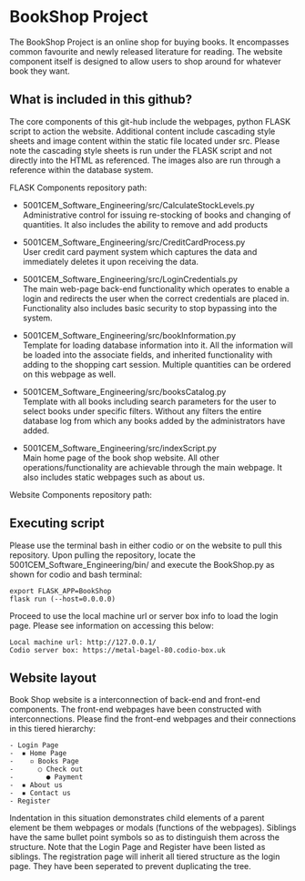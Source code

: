 # BookShop Project

The BookShop Project is an online shop for buying books. It encompasses common favourite and newly released literature for reading. The website component itself is designed to allow users to shop around for whatever book they want. 

## What is included in this github?

The core components of this git-hub include the webpages, python FLASK script to action the website. Additional content include cascading style sheets and image content within the static file located under src. Please note the cascading style sheets is run under the FLASK script and not directly into the HTML as referenced. The images also are run through a reference within the database system.

FLASK Components repository path:

- 5001CEM_Software_Engineering/src/CalculateStockLevels.py<br/>
Administrative control for issuing re-stocking of books and changing of quantities. It also includes the ability to remove and add products

- 5001CEM_Software_Engineering/src/CreditCardProcess.py<br/>
User credit card payment system which captures the data and immediately deletes it upon receiving the data.

- 5001CEM_Software_Engineering/src/LoginCredentials.py<br/>
The main web-page back-end functionality which operates to enable a login and redirects the user when the correct credentials are placed in. Functionality also includes basic security to stop bypassing into the system.

- 5001CEM_Software_Engineering/src/bookInformation.py<br/>
Template for loading database information into it. All the information will be loaded into the associate fields, and inherited functionality with adding to the shopping cart session. Multiple quantities can be ordered on this webpage as well.

- 5001CEM_Software_Engineering/src/booksCatalog.py<br/>
Template with all books including search parameters for the user to select books under specific filters. Without any filters the entire database log from which any books added by the administrators have added.

- 5001CEM_Software_Engineering/src/indexScript.py<br/>
Main home page of the book shop website. All other operations/functionality are achievable through the main webpage. It also includes static webpages such as about us.

Website Components repository path:


## Executing script

Please use the terminal bash in either codio or on the website to pull this repository. Upon pulling the repository, locate the 5001CEM_Software_Engineering/bin/ and execute the BookShop.py as shown for codio and bash terminal:

```
export FLASK_APP=BookShop
flask run (--host=0.0.0.0)
```
Proceed to use the local machine url or server box info to load the login page. Please see information on accessing this below:

```
Local machine url: http://127.0.0.1/
Codio server box: https://metal-bagel-80.codio-box.uk
```

## Website layout

Book Shop website is a interconnection of back-end and front-end components. The front-end webpages have been constructed with interconnections. Please find the front-end webpages and their connections in this tiered hierarchy:
```
- Login Page
-  ▪ Home Page
-    ▫ Books Page
-      ○ Check out
-        ● Payment
-  ▪ About us
-  ▪ Contact us
- Register
```
Indentation in this situation demonstrates child elements of a parent element be them webpages or modals (functions of the webpages). Siblings have the same bullet point symbols so as to distinguish them across the structure. Note that the Login Page and Register have been listed as siblings. The registration page will inherit all tiered structure as the login page. They have been seperated to prevent duplicating the tree.
